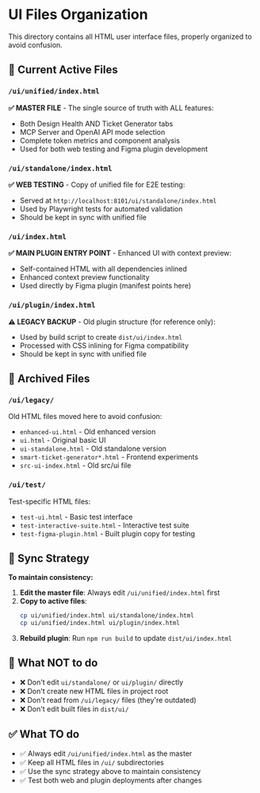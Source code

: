 # UI Files Organization

This directory contains all HTML user interface files, properly organized to avoid confusion.

## 📁 Current Active Files

### `/ui/unified/index.html` 
**✅ MASTER FILE** - The single source of truth with ALL features:
- Both Design Health AND Ticket Generator tabs
- MCP Server and OpenAI API mode selection
- Complete token metrics and component analysis
- Used for both web testing and Figma plugin development

### `/ui/standalone/index.html`
**✅ WEB TESTING** - Copy of unified file for E2E testing:
- Served at `http://localhost:8101/ui/standalone/index.html`
- Used by Playwright tests for automated validation
- Should be kept in sync with unified file

### `/ui/index.html`
**✅ MAIN PLUGIN ENTRY POINT** - Enhanced UI with context preview:
- Self-contained HTML with all dependencies inlined
- Enhanced context preview functionality
- Used directly by Figma plugin (manifest points here)

### `/ui/plugin/index.html`
**⚠️ LEGACY BACKUP** - Old plugin structure (for reference only):
- Used by build script to create `dist/ui/index.html`
- Processed with CSS inlining for Figma compatibility
- Should be kept in sync with unified file

## 📁 Archived Files

### `/ui/legacy/`
Old HTML files moved here to avoid confusion:
- `enhanced-ui.html` - Old enhanced version
- `ui.html` - Original basic UI
- `ui-standalone.html` - Old standalone version
- `smart-ticket-generator*.html` - Frontend experiments
- `src-ui-index.html` - Old src/ui file

### `/ui/test/`
Test-specific HTML files:
- `test-ui.html` - Basic test interface
- `test-interactive-suite.html` - Interactive test suite
- `test-figma-plugin.html` - Built plugin copy for testing

## 🔄 Sync Strategy

**To maintain consistency:**

1. **Edit the master file**: Always edit `/ui/unified/index.html` first
2. **Copy to active files**: 
   ```bash
   cp ui/unified/index.html ui/standalone/index.html
   cp ui/unified/index.html ui/plugin/index.html
   ```
3. **Rebuild plugin**: Run `npm run build` to update `dist/ui/index.html`

## 🚫 What NOT to do

- ❌ Don't edit `ui/standalone/` or `ui/plugin/` directly
- ❌ Don't create new HTML files in project root
- ❌ Don't read from `/ui/legacy/` files (they're outdated)
- ❌ Don't edit built files in `dist/ui/`

## ✅ What TO do

- ✅ Always edit `/ui/unified/index.html` as the master
- ✅ Keep all HTML files in `/ui/` subdirectories
- ✅ Use the sync strategy above to maintain consistency
- ✅ Test both web and plugin deployments after changes
